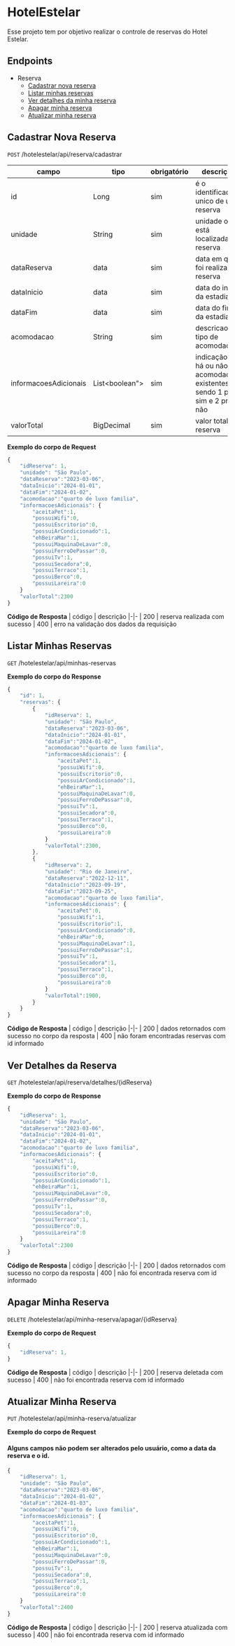 # HotelEstelar

Esse projeto tem por objetivo realizar o controle de reservas do Hotel Estelar.

## Endpoints

- Reserva
  - [Cadastrar nova reserva](#cadastrar-reserva)
  - [Listar minhas reservas](#listar-reservas)
  - [Ver detalhes da minha reserva](#ver-detalhes-da-reserva)
  - [Apagar minha reserva](#apagar-minha-reserva)
  - [Atualizar minha reserva](#atualizar-minha-reserva)

## Cadastrar Nova Reserva

`POST` /hotelestelar/api/reserva/cadastrar

| campo                 | tipo           | obrigatório | descrição                                                                     |
| --------------------- | -------------- | ----------- | ----------------------------------------------------------------------------- |
| id                    | Long            | sim         | é o identificador unico de uma reserva                                        |
| unidade               | String         | sim         | unidade onde está localizada a reserva                                        |
| dataReserva           | data           | sim         | data em que foi realizada a reserva                                           |
| dataInicio            | data           | sim         | data do inicio da estadia                                                     |
| dataFim               | data           | sim         | data do fim da estadia                                                        |
| acomodacao            | String         | sim         | descricao do tipo de acomodacao                                               |
| informacoesAdicionais | List<boolean"> | sim         | indicação se há ou não as acomodações existentes, sendo 1 pra sim e 2 pra não |
| valorTotal           | BigDecimal        | sim         | valor total da reserva                                                        |

**Exemplo do corpo de Request**

```js
{
    "idReserva": 1,
    "unidade": "São Paulo",
    "dataReserva":"2023-03-06",
    "dataInicio":"2024-01-01",
    "dataFim":"2024-01-02",
    "acomodacao":"quarto de luxo familia",
    "informacoesAdicionais": {
        "aceitaPet":1,
        "possuiWifi":0,
        "possuiEscritorio":0,
        "possuiArCondicionado":1,
        "ehBeiraMar":1,
        "possuiMaquinaDeLavar":0,
        "possuiFerroDePassar":0,
        "possuiTv":1,
        "possuiSecadora":0,
        "possuiTerraco":1,
        "possuiBerco":0,
        "possuiLareira":0
    }
    "valorTotal":2300
}
```

**Código de Resposta**
| código | descrição
|-|-
| 200 | reserva realizada com sucesso
| 400 | erro na validação dos dados da requisição

## Listar Minhas Reservas

`GET` /hotelestelar/api/minhas-reservas

**Exemplo do corpo do Response**

```js
{
    "id": 1,
    "reservas": {
        {
            "idReserva": 1,
            "unidade": "São Paulo",
            "dataReserva":"2023-03-06",
            "dataInicio":"2024-01-01",
            "dataFim":"2024-01-02",
            "acomodacao":"quarto de luxo familia",
            "informacoesAdicionais": {
                "aceitaPet":1,
                "possuiWifi":0,
                "possuiEscritorio":0,
                "possuiArCondicionado":1,
                "ehBeiraMar":1,
                "possuiMaquinaDeLavar":0,
                "possuiFerroDePassar":0,
                "possuiTv":1,
                "possuiSecadora":0,
                "possuiTerraco":1,
                "possuiBerco":0,
                "possuiLareira":0
            }
            "valorTotal":2300,
        },
        {
            "idReserva": 2,
            "unidade": "Rio de Janeiro",
            "dataReserva":"2022-12-11",
            "dataInicio":"2023-09-19",
            "dataFim":"2023-09-25",
            "acomodacao":"quarto de luxo familia",
            "informacoesAdicionais": {
                "aceitaPet":0,
                "possuiWifi":1,
                "possuiEscritorio":1,
                "possuiArCondicionado":0,
                "ehBeiraMar":0,
                "possuiMaquinaDeLavar":1,
                "possuiFerroDePassar":1,
                "possuiTv":1,
                "possuiSecadora":1,
                "possuiTerraco":1,
                "possuiBerco":0,
                "possuiLareira":0
            }
            "valorTotal":1900,
        }
    }
}
```

**Código de Resposta**
| código | descrição
|-|-
| 200 | dados retornados com sucesso no corpo da resposta
| 400 | não foram encontradas reservas com id informado

## Ver Detalhes da Reserva

`GET` /hotelestelar/api/reserva/detalhes/{idReserva}

**Exemplo do corpo de Response**

```js
{
    "idReserva": 1,
    "unidade": "São Paulo",
    "dataReserva":"2023-03-06",
    "dataInicio":"2024-01-01",
    "dataFim":"2024-01-02",
    "acomodacao":"quarto de luxo familia",
    "informacoesAdicionais": {
        "aceitaPet":1,
        "possuiWifi":0,
        "possuiEscritorio":0,
        "possuiArCondicionado":1,
        "ehBeiraMar":1,
        "possuiMaquinaDeLavar":0,
        "possuiFerroDePassar":0,
        "possuiTv":1,
        "possuiSecadora":0,
        "possuiTerraco":1,
        "possuiBerco":0,
        "possuiLareira":0
    }
    "valorTotal":2300
}
```

**Código de Resposta**
| código | descrição
|-|-
| 200 | dados retornados com sucesso no corpo da resposta
| 400 | não foi encontrada reserva com id informado

## Apagar Minha Reserva

`DELETE` /hotelestelar/api/minha-reserva/apagar/{idReserva}

**Exemplo do corpo de Request**

```js
{
    "idReserva": 1,
}
```

**Código de Resposta**
| código | descrição
|-|-
| 200 | reserva deletada com sucesso
| 400 | não foi encontrada reserva com id informado

## Atualizar Minha Reserva

`PUT` /hotelestelar/api/minha-reserva/atualizar

**Exemplo do corpo de Request**

#### Alguns campos não podem ser alterados pelo usuário, como a data da reserva e o id.

```js
{
    "idReserva": 1,
    "unidade": "São Paulo",
    "dataReserva":"2023-03-06",
    "dataInicio":"2024-01-02",
    "dataFim":"2024-01-03",
    "acomodacao":"quarto de luxo familia",
    "informacoesAdicionais": {
        "aceitaPet":1,
        "possuiWifi":0,
        "possuiEscritorio":0,
        "possuiArCondicionado":1,
        "ehBeiraMar":1,
        "possuiMaquinaDeLavar":0,
        "possuiFerroDePassar":0,
        "possuiTv":1,
        "possuiSecadora":0,
        "possuiTerraco":1,
        "possuiBerco":0,
        "possuiLareira":0
    }
    "valorTotal":2400
}
```

**Código de Resposta**
| código | descrição
|-|-
| 200 | reserva atualizada com sucesso
| 400 | não foi encontrada reserva com id informado
